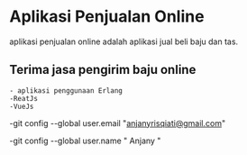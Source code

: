 # Aplikasi Penjualan Online
aplikasi penjualan online adalah aplikasi jual beli baju dan tas.

## Terima jasa pengirim baju online

```
- aplikasi penggunaan Erlang
-ReatJs
-VueJs
```

-git config --global user.email "anjanyrisqiati@gmail.com"

-git config --global user.name " Anjany "